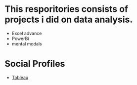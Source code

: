 # This resporitories consists of projects i did on data analysis.

- Excel advance
- PowerBi
- mental modals


# Social Profiles
- [Tableau](https://public.tableau.com/app/profile/rahul.kumar7111/vizzes) 

